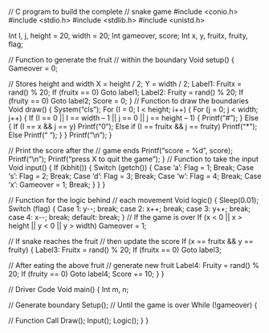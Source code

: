 // C program to build the complete 
// snake game 
#include <conio.h> 
#include <stdio.h> 
#include <stdlib.h> 
#include <unistd.h> 
 
Int I, j, height = 20, width = 20; 
Int gameover, score; 
Int x, y, fruitx, fruity, flag; 
 
// Function to generate the fruit 
// within the boundary 
Void setup() 
{
Gameover = 0; 
 
 // Stores height and width 
 X = height / 2; 
 Y = width / 2; 
Label1: 
 Fruitx = rand() % 20; 
 If (fruitx == 0) 
 Goto label1; 
Label2: 
 Fruity = rand() % 20; 
 If (fruity == 0) 
 Goto label2; 
 Score = 0;
}
// Function to draw the boundaries 
Void draw() 
{ 
 System(“cls”); 
 For (I = 0; I < height; i++) { 
 For (j = 0; j < width; j++) { 
 If (I == 0 || I == width – 1 
 || j == 0 
 || j == height – 1) { 
 Printf(“#”); 
 } 
 Else { 
 If (I == x && j == y) 
 Printf(“0”); 
 Else if (I == fruitx
&& j == fruity) 
 Printf(“*”); 
 Else
 Printf(“ “); 
 } 
 } 
 Printf(“\n”); 
 } 
 
 // Print the score after the 
 // game ends 
 Printf(“score = %d”, score); 
 Printf(“\n”); 
 Printf(“press X to quit the game”); 
}
// Function to take the input 
Void input() 
{ 
 If (kbhit()) { 
 Switch (getch()) { 
 Case ‘a’: 
 Flag = 1; 
 Break; 
 Case ‘s’: 
 Flag = 2; 
 Break; 
 Case ‘d’: 
 Flag = 3; 
 Break; 
 Case ‘w’:
Flag = 4; 
 Break; 
 Case ‘x’: 
 Gameover = 1; 
 Break; 
 } 
 } 
} 
 
// Function for the logic behind 
// each movement 
Void logic() 
{ 
 Sleep(0.01); 
 Switch (flag) { 
 Case 1:
y--; 
 break; 
 case 2: 
 x++; 
 break; 
 case 3: 
 y++; 
 break; 
 case 4: 
 x--; 
 break; 
 default: 
 break; 
 }
// If the game is over 
 If (x < 0 || x > height 
 || y < 0 || y > width) 
 Gameover = 1; 
 
 // If snake reaches the fruit 
 // then update the score 
 If (x == fruitx && y == fruity) { 
 Label3: 
 Fruitx = rand() % 20; 
 If (fruitx == 0) 
 Goto label3; 
 
 // After eating the above fruit
// generate new fruit 
 Label4: 
 Fruity = rand() % 20; 
 If (fruity == 0) 
 Goto label4; 
 Score += 10; 
 } 
} 
 
// Driver Code 
Void main() 
{ 
 Int m, n; 
 
 // Generate boundary 
 Setup();
// Until the game is over 
 While (!gameover) { 
 
 // Function Call 
 Draw(); 
 Input(); 
 Logic(); 
 } 
}
 

 

